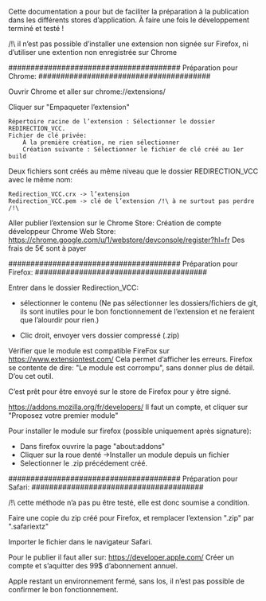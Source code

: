 Cette documentation a pour but de faciliter la préparation à la publication dans les différents stores d’application. À faire une fois le développement terminé et testé !

/!\ il n’est pas possible d’installer une extension non signée sur Firefox, ni d’utiliser une extention non enregistrée sur Chrome

#######################################
Préparation pour Chrome:
#######################################

Ouvrir Chrome et aller sur chrome://extensions/

Cliquer sur "Empaqueter l’extension"

    Répertoire racine de l’extension : Sélectionner le dossier REDIRECTION_VCC.
    Fichier de clé privée:
        À la première création, ne rien sélectionner
        Création suivante : Sélectionner le fichier de clé créé au 1er build

Deux fichiers sont créés au même niveau que le dossier REDIRECTION_VCC avec le même nom:

    Redirection_VCC.crx -> l’extension
    Redirection_VCC.pem -> clé de l’extension /!\ à ne surtout pas perdre /!\

Aller publier l’extension sur le Chrome Store:
Création de compte développeur Chrome Web Store: https://chrome.google.com/u/1/webstore/devconsole/register?hl=fr
Des frais de 5€ sont à payer


#######################################
Préparation pour Firefox:
#######################################

Entrer dans le dossier Redirection_VCC:
- sélectionner le contenu (Ne pas sélectionner les dossiers/fichiers de git, ils sont inutiles pour le bon fonctionnement de l’extension et ne feraient que l’alourdir pour rien.)

- Clic droit, envoyer vers dossier compressé (.zip)

Vérifier que le module est compatible FireFox sur  https://www.extensiontest.com/ 
Cela permet d’afficher les erreurs.
Firefox se contente de dire: "Le module est corrompu", sans donner plus de détail. D’ou cet outil.


C’est prêt pour être envoyé sur le store de Firefox pour y être signé.

https://addons.mozilla.org/fr/developers/ Il faut un compte, et cliquer sur "Proposez votre premier module"


Pour installer le module sur firefox (possible uniquement après signature): 
 - Dans firefox ouvrire la page "about:addons"
 - Cliquer sur la roue denté 
 	->Installer un module depuis un fichier
- Selectionner le .zip précédement créé.



#######################################
Préparation pour Safari:
#######################################

/!\ cette méthode n’a pas pu être testé, elle est donc soumise a condition. 

Faire une copie du zip créé pour Firefox, et remplacer l’extension ".zip" par ".safariextz"

Importer le fichier dans le navigateur Safari.


Pour le publier il faut aller sur: https://developer.apple.com/ Créer un compte et s’aquitter des 99$ d’abonnement annuel.

Apple restant un environnement fermé, sans Ios, il n’est pas possible de confirmer le bon fonctionnement. 

